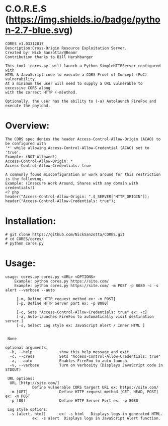 # C.O.R.E.S (https://img.shields.io/badge/python-2.7-blue.svg)
    CORES v1.03312017
    Description:Cross-Origin Resource Exploitation Server.
    Created by: Nick Sanzotta/@Beamr
    Contribution thanks to Bill Harshbarger
    
    This tool 'cores.py' will launch a Python SimpleHTTPServer configured with 
    HTML & JavaScript code to execute a CORS Proof of Concept (PoC) vulnerability.
    At a minimum the user will need to supply a URL vulnerable to excessive CORS along 
    with the correct HTTP (-m)ethod.
    
    Optionally, the user has the ability to (-a) Autolaunch FireFox and execute the payload.
	
# Overview:
    The CORS spec denies the header Access-Control-Allow-Origin (ACAO) to be configured with 
    '*' while allowing Access-Control-Allow-Credential (ACAC) set to 'true'.
    Example: (NOT Allowed!)
	Access-Control-Allow-Origin: *
	Access-Control-Allow-Credentials: true
	
    A commonly found misconfiguration or work around for this restriction is the following.
    Example: (Insecure Work Around, Shares with any domain with credentials!)
	<? php 
	header("Access-Control-Allow-Origin: ".$_SERVER["HTTP_ORIGIN"]);
	header("Access-Control-Allow-Credentials: true");

# Installation:
	# git clone https://github.com/NickSanzotta/CORES.git
	# cd CORES/cores/
	# python cores.py
	
# Usage:
	usage: cores.py cores.py <URL> <OPTIONS>
		Example: python cores.py https://site.com/
		Example: python cores.py https://site.com/ -m POST -p 8080 -c -s alert --verbose --auto

		 [-m, Define HTTP request method ex: -m POST]
		 [-p, Define HTTP Server port ex: -p 8080]

		 [-c, Sets "Access-Control-Allow-Credentials: true" ex: -c]
		 [-a, Auto-launches FireFox to automatically visit destination server.]
		 [-s, Select Log style ex: JavaScript Alert / Inner HTML ]


	 None

	optional arguments:
	  -h, --help            show this help message and exit
	  -c, --creds           Sets "Access-Control-Allow-Credentials: true"
	  -a, --auto            Enables FireFox to auto-launch.
	  -v, --verbose         Turn on Verbosity (Displays JavaScript code in STDOUT)

	 URL options:
	  URL [http://site.com/]
				Define vulnerable CORS targert URL ex: https://site.com/
	  -m [GET]              Define HTTP request method [GET, HEAD, POST] ex: -m POST
	  -p [80]               Define HTTP Server Port ex: -p 8080

	 Log style options:
	  -s [alert, html]      ex: -s html   Displays logs in generated HTML.
				ex: -s alert  Displays logs in JavaScript Alert function.

